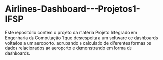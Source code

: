 # Airlines-Dashboard---Projetos1-IFSP
Este repositório contem o projeto da matéria Projeto Integrado em Engenharia da Computação 1 que desrespeita a um software de dashboards voltados a um aeroporto, agrupando e calculado de diferentes formas os dados relacionados ao aeroporto e demonstrando em forma de dashboards.
